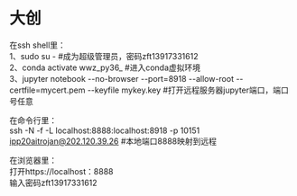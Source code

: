 # 大创

在ssh shell里：  
1、sudo su - #成为超级管理员，密码zft13917331612  
2、conda activate wwz_py36_ #进入conda虚拟环境  
3、jupyter notebook --no-browser --port=8918 --allow-root --certfile=mycert.pem --keyfile mykey.key #打开远程服务器jupyter端口，端口号任意  

在命令行里：  
ssh -N -f -L localhost:8888:localhost:8918 -p 10151 ipp20aitrojan@202.120.39.26 #本地端口8888映射到远程  

在浏览器里：  
打开https://localhost：8888  
输入密码zft13917331612  

